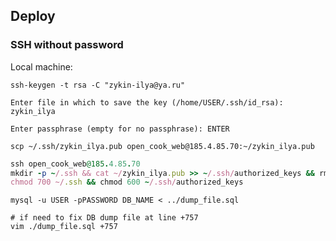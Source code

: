 ## Deploy

### SSH without password

Local machine:

```
ssh-keygen -t rsa -C "zykin-ilya@ya.ru"
```

```
Enter file in which to save the key (/home/USER/.ssh/id_rsa): zykin_ilya

Enter passphrase (empty for no passphrase): ENTER
```

```
scp ~/.ssh/zykin_ilya.pub open_cook_web@185.4.85.70:~/zykin_ilya.pub
```

```ruby
ssh open_cook_web@185.4.85.70
mkdir -p ~/.ssh && cat ~/zykin_ilya.pub >> ~/.ssh/authorized_keys && rm ~/zykin_ilya.pub
chmod 700 ~/.ssh && chmod 600 ~/.ssh/authorized_keys
```

```
mysql -u USER -pPASSWORD DB_NAME < ../dump_file.sql

# if need to fix DB dump file at line +757
vim ./dump_file.sql +757
```